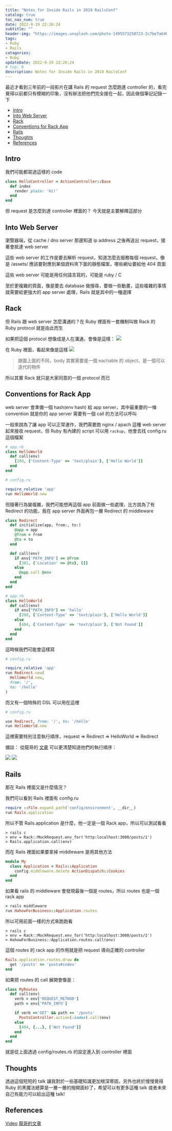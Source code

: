 ```yaml
---
title: "Notes for Inside Rails in 2019 RailsConf"
catalog: true
toc_nav_num: true
date: 2022-9-19 22:26:24
subtitle: ""
header-img: "https://images.unsplash.com/photo-1495573258723-2c7be7a646ce?ixlib=rb-1.2.1&ixid=MnwxMjA3fDB8MHxwaG90by1wYWdlfHx8fGVufDB8fHx8&auto=format&fit=crop&w=1771&q=80"
tags:
- Ruby
- Rails
catagories:
- Ruby
updateDate: 2022-9-19 22:26:24
# top: 0
description: Notes for Inside Rails in 2019 RailsConf
---
```


最近才看到三年前的一段影片在講 Rails 的 request 怎麼跑進 controller 的，看完覺得以前都只有模糊的印象，沒有辦法把他們完全接在一起，因此做個筆記記錄一下

- [Intro](#intro)
- [Into Web Server](#into-web-server)
- [Rack](#rack)
- [Conventions for Rack App](#conventions-for-rack-app)
- [Rails](#rails)
- [Thoughts](#thoughts)
- [References](#references)

## Intro
我們可能都寫過這樣的 code
```ruby
class HelloController < ActionController::Base
  def index
    render plain: 'Hi!'
  end
end
```
但 request 是怎麼到達 controller 裡面的？ 今天就是主要解釋這部分

## Into Web Server

瀏覽器端，從 cache / dns server 那邊知道 ip address 之後再送出 request，接著會抵達 web server

這些 web server 的工作是要去解析 request，知道怎麼去服務每個 request，像是 /assets/ 應該要對應到某個資料夾下面的靜態檔案，哪些網址要給他 404 頁面

這些 web server 可能是用任何語言寫的，可能是 ruby / C

至於更複雜的頁面，像是要去 database 做搜尋，要做一些動畫，這些複雜的事情就需要給更強大的 app server 處理，Rails 就是其中的一種選擇

## Rack
但 Rails 跟 web server 怎麼溝通的？在 Ruby 裡面有一套機制叫做 Rack 的 Ruby protocol 就是由此而生

如果把這個 protocol 想像成是人在溝通，會像是這樣：
![](https://i.imgur.com/B1SZmtC.png)

在 Ruby 裡面，看起來像是這樣
![](https://i.imgur.com/hHLNvjk.png)

> 跟圖上面的不同，body 其實需要是一個 eachable 的 object，是一個可以迭代的物件

所以其實 Rack 就只是大家同意的一個 protocol 而已


## Conventions for Rack App
web server 會準備一個 hash(env hash) 給 app server，其中最重要的一條 convention 就是你的 app server 需要有一個 call 的方法可以呼叫

一般來說為了讓 app 可以正常運作，我們需要跑 nginx / apach 這種 web server 起來接收 request，但 Ruby 有內建的 script 可以用 `rackup`，他會去找 config.ru 這個檔案

```ruby
# app.rb
class HelloWorld
  def call(env)
    [200, {'Content-Type' => 'text/plain'}, ['Hello World']]
  end
end

# config.ru

require_relative 'app'
run HelloWorld.new
```

但隨著行為變複雜，我們可能想再這個 app 前面做一些處理，比方說為了有 Redirect 的功能，我在 app server 外面再包一層 Redirect 的 middleware

```ruby
class Redirect
  def initialize(app, from:, to:)
    @app = app
    @from = from
    @to = to
  end

  def call(env)
    if env['PATH_INFO'] == @from
      [301, {'Location' => @to}, []]
    else
      @app.call @env
    end
  end
end

# app.rb
class HelloWorld
  def call(env)
    if env["PATH_INFO"] == 'hello'
      [200, {'Content-Type' => 'text/plain'}, ['Hello World']]
    else
      [404, {'Content-Type' => 'text/plain'}, ['Not Found']]
    end
  end
end
```

這時候我們可能會這樣寫
```ruby
# config.ru

require_relative 'app'
run Redirect.new(
  HelloWorld.new,
  from: '/',
  to: '/hello'
)
```

而又有一個特殊的 DSL 可以用在這裡

```ruby
# config.ru

use Redirect, from: '/', to: '/hello'
run HelloWorld.new
```

這裡需要特別注意執行順序，request => Redirect => HelloWorld => Redirect

備註：
從龍哥的 [文章](https://railsbook.tw/extra/rack) 可以更清楚知道他們的執行順序：

![](https://i.imgur.com/xf0PaRM.png)
![](https://i.imgur.com/LeqA5Q4.png)

## Rails
那在 Rails 裡面又是什麼情況？

我們可以看到 Rails 裡面有 config.ru

```ruby
require ::File.expand_path('config/environment', __dir__)
run Rails.application
```

所以不管 Rails.application 是什麼，他一定是一個 Rack app，所以可以測試看看

```
> rails c
> env = Rack::MockRequest.env_for('http:localhost:3000/posts/1')
> Rails.application.call(env)
```

而在 Rails 裡面如果要拿掉 middleware 是用其他方法

```ruby
module My
  class Application < Rails::Application
    config.middleware.delete ActionDispatch::Cookies
  end
end
```

如果看 rails 的 middleware 會發現最後一個是 routes，所以 routes 也是一個 rack app

```ruby
> rails middleware
run HahowForBusiness::Application.routes
```

所以可用前面一樣的方式來跑跑看
```
> rails c
> env = Rack::MockRequest.env_for('http:localhost:3000/posts/1')
> HahowForBusiness::Application.routes.call(env)
```

這個 routes 的 rack app 的作用就是把 request 導向正確的 controller

```ruby
Rails.application.routes.draw do
  get '/posts' => 'posts#index'
end
```

如果把 routes 的 call 展開會像是：
```ruby
class MyRoutes
  def call(env)
    verb = env['REQUEST_METHOD']
    path = env['PATH_INFO']

    if verb =='GET' && path == '/posts'
      PostsController.action(:index).call(env)
    else
      [404, {...}, ['Not Found']]
    end
  end
end
```

就是從上面透過 config/routes.rb 的設定進入到 controller 裡面

## Thoughts

透過這個短短的 talk 讓我對於一些基礎知識更加根深蒂固，另外也終於慢慢覺得 Ruby 的黑魔法總算是一層一層的撥開面紗了，希望可以有更多這種 talk 或者未來自己有能力可以給出這種 talk!

## References
[Video](https://www.youtube.com/watch?v=eK_JVdWOssI)
[龍哥的文章](https://railsbook.tw/extra/rack)